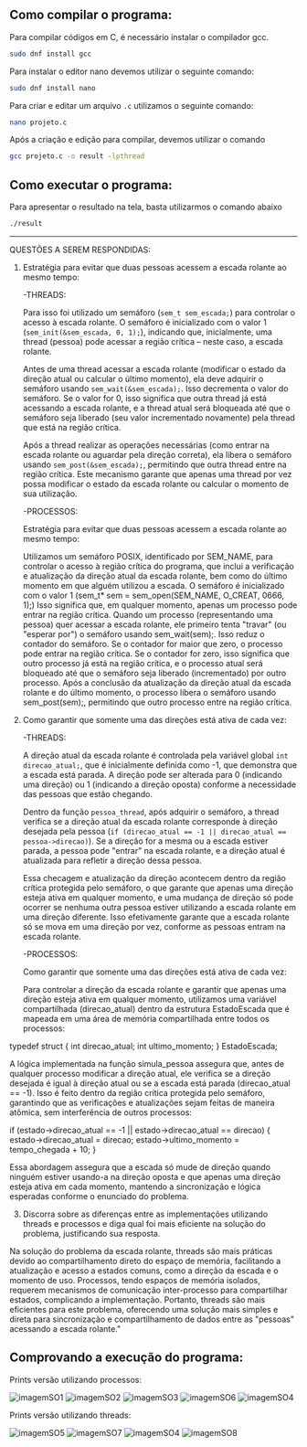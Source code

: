 ## Como compilar o programa:

Para compilar códigos em C, é necessário instalar o compilador gcc.
```bash
sudo dnf install gcc
```
Para instalar o editor nano devemos utilizar o seguinte comando:
```bash
sudo dnf install nano
```
Para criar e editar um arquivo `.c` utilizamos o seguinte comando:
```bash
nano projeto.c
```
Após a criação e edição  para compilar, devemos utilizar o comando

```bash
gcc projeto.c -o result -lpthread
```
## Como executar o programa:

Para apresentar o resultado na tela, basta utilizarmos o comando abaixo

```bash
./result
```

---


QUESTÕES A SEREM RESPONDIDAS:
 
1. Estratégia para evitar que duas pessoas acessem a escada rolante ao mesmo tempo:
   
    -THREADS:
   
    Para isso foi utilizado um semáforo (`sem_t sem_escada;`) para controlar o acesso à escada rolante. O semáforo é inicializado com o valor 1 (`sem_init(&sem_escada, 0, 1);`), indicando que, inicialmente, uma thread (pessoa) pode acessar a região crítica – neste caso, a escada rolante.
   
    Antes de uma thread acessar a escada rolante (modificar o estado da direção atual ou calcular o último momento), ela deve adquirir o semáforo usando `sem_wait(&sem_escada);`. Isso decrementa o valor do semáforo. Se o valor for 0, isso significa que outra thread já está acessando a escada rolante, e a thread atual será bloqueada até que o semáforo seja liberado (seu valor incrementado novamente) pela thread que está na região crítica.

    Após a thread realizar as operações necessárias (como entrar na escada rolante ou aguardar pela direção correta), ela libera o semáforo usando `sem_post(&sem_escada);`, permitindo que outra thread entre na região crítica. Este mecanismo garante que apenas uma thread por vez possa modificar o estado da escada rolante ou calcular o momento de sua utilização.


    -PROCESSOS:

   Estratégia para evitar que duas pessoas acessem a escada rolante ao mesmo tempo:
   
   Utilizamos um semáforo POSIX, identificado por SEM_NAME, para controlar o acesso à região crítica do programa, que inclui a verificação e atualização da direção atual da escada rolante, bem como do último momento em que alguém utilizou a escada. O semáforo é inicializado com o valor 1 (sem_t* sem = sem_open(SEM_NAME, O_CREAT, 0666, 1);)
Isso significa que, em qualquer momento, apenas um processo pode entrar na região crítica. Quando um processo (representando uma pessoa) quer acessar a escada rolante, ele primeiro tenta "travar" (ou "esperar por") o semáforo usando sem_wait(sem);. Isso reduz o contador do semáforo. Se o contador for maior que zero, o processo pode entrar na região crítica. Se o contador for zero, isso significa que outro processo já está na região crítica, e o processo atual será bloqueado até que o semáforo seja liberado (incrementado) por outro processo.
Após a conclusão da atualização da direção atual da escada rolante e do último momento, o processo libera o semáforo usando sem_post(sem);, permitindo que outro processo entre na região crítica.


3. Como garantir que somente uma das direções está ativa de cada vez:
   
    -THREADS:
   
    A direção atual da escada rolante é controlada pela variável global `int direcao_atual;`, que é inicialmente definida como -1, que demonstra que a escada está parada. A direção pode ser alterada para 0 (indicando uma direção) ou 1 (indicando a direção oposta) conforme a necessidade das pessoas que estão chegando.
   
   Dentro da função `pessoa_thread`, após adquirir o semáforo, a thread verifica se a direção atual da escada rolante corresponde à direção desejada pela pessoa (`if (direcao_atual == -1 || direcao_atual == pessoa->direcao)`). Se a direção for a mesma ou a escada estiver parada, a pessoa pode "entrar" na escada rolante, e a direção atual é atualizada para refletir a direção dessa pessoa.
   
   Essa checagem e atualização da direção acontecem dentro da região crítica protegida pelo semáforo, o que garante que apenas uma direção esteja ativa em qualquer momento, e uma mudança de direção só pode ocorrer se nenhuma outra pessoa estiver utilizando a escada rolante em uma direção diferente. Isso efetivamente garante que a escada rolante só se mova em uma direção por vez, conforme as pessoas entram na escada rolante.


    -PROCESSOS:

   Como garantir que somente uma das direções está ativa de cada vez:

   
    Para controlar a direção da escada rolante e garantir que apenas uma direção esteja ativa em qualquer momento, utilizamos uma variável compartilhada (direcao_atual) dentro da estrutura EstadoEscada que é mapeada em uma área de memória compartilhada entre todos os processos:


typedef struct {
    int direcao_atual;
    int ultimo_momento;
} EstadoEscada;


A lógica implementada na função simula_pessoa assegura que, antes de qualquer processo modificar a direção atual, ele verifica se a direção desejada é igual à direção atual ou se a escada está parada (direcao_atual == -1). Isso é feito dentro da região crítica protegida pelo semáforo, garantindo que as verificações e atualizações sejam feitas de maneira atômica, sem interferência de outros processos:

if (estado->direcao_atual == -1 || estado->direcao_atual == direcao) {
    estado->direcao_atual = direcao;
    estado->ultimo_momento = tempo_chegada + 10;
}

Essa abordagem assegura que a escada só mude de direção quando ninguém estiver usando-a na direção oposta e que apenas uma direção esteja ativa em cada momento, mantendo a sincronização e lógica esperadas conforme o enunciado do problema.




3. Discorra sobre as diferenças entre as implementações utilizando threads e processos e diga qual foi mais eficiente na solução do problema, justificando sua resposta.


Na solução do problema da escada rolante, threads são mais práticas devido ao compartilhamento direto do espaço de memória, facilitando a atualização e acesso a estados comuns, como a direção da escada e o momento de uso. Processos, tendo espaços de memória isolados, requerem mecanismos de comunicação inter-processo para compartilhar estados, complicando a implementação. Portanto, threads são mais eficientes para este problema, oferecendo uma solução mais simples e direta para sincronização e compartilhamento de dados entre as "pessoas" acessando a escada rolante."


## Comprovando a execução do programa:
Prints versão utilizando processos:

![imagemSO1](https://github.com/OtavioBruzadin/LabsSistemasOperacionais/assets/146960599/77bd1ad8-171e-454a-9da5-45a72acd99ad)
![imagemSO2](https://github.com/OtavioBruzadin/LabsSistemasOperacionais/assets/146960599/dc440767-e1ec-432a-a1e9-0240654c3871)
![imagemSO3](https://github.com/OtavioBruzadin/LabsSistemasOperacionais/assets/146960599/88f1d440-54af-495a-861b-671a1ba6569c)
![imagemSO6](https://github.com/OtavioBruzadin/LabsSistemasOperacionais/assets/146960599/3566c794-888c-45ac-85e5-780532cebae0)
![imagemSO4](https://github.com/OtavioBruzadin/LabsSistemasOperacionais/assets/146960599/fed9ea18-fbc8-47bf-beae-908cec1ed66f)


Prints versão utilizando threads:

![imagemSO5](https://github.com/OtavioBruzadin/LabsSistemasOperacionais/assets/146960599/fc1cdc65-dd13-4e27-b524-3785bf6e1ede)
![imagemSO7](https://github.com/OtavioBruzadin/LabsSistemasOperacionais/assets/146960599/a6d2b20e-9472-4d02-af02-ac77694adf71)
![imagemSO4](https://github.com/OtavioBruzadin/LabsSistemasOperacionais/assets/146960599/fed9ea18-fbc8-47bf-beae-908cec1ed66f)
![imagemSO8](https://github.com/OtavioBruzadin/LabsSistemasOperacionais/assets/146960599/1be3464c-405f-4ef8-b949-b4a3356adf6b)
